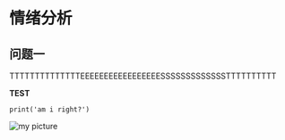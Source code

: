 # 情绪分析
## 问题一
TTTTTTTTTTTTTTEEEEEEEEEEEEEEEEESSSSSSSSSSSSSTTTTTTTTTT

**TEST**

```
print('am i right?')
```

![my picture](https://note.youdao.com/web/#/file/WEBb57b2a9dc4ffea865519f39f54a61931/image/WEB39b7332d57084161832deb34cb576e77/)
